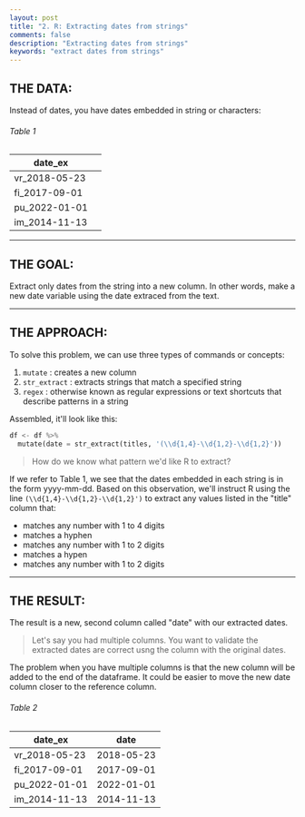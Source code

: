 ```yaml
---
layout: post
title: "2. R: Extracting dates from strings"
comments: false
description: "Extracting dates from strings"
keywords: "extract dates from strings"
---
```


## THE DATA: 
Instead of dates, you have dates embedded in string or characters:

###### Table 1
| date_ex       |               |
| ------------- | ------------- |
| vr_2018-05-23 |               |
| fi_2017-09-01 |               |
| pu_2022-01-01 |               |
| im_2014-11-13 |               |

___

## THE GOAL: 
Extract only dates from the string into a new column. In other words, make a new date variable using the date extraced from the text.

___

## THE APPROACH: 

To solve this problem, we can use three types of commands or concepts: 
1) `mutate` : creates a new column
2) `str_extract` : extracts strings that match a specified string
3) `regex` : otherwise known as regular expressions or text shortcuts that describe patterns in a string

Assembled, it'll look like this:

```python
df <- df %>% 
  mutate(date = str_extract(titles, '(\\d{1,4}-\\d{1,2}-\\d{1,2}'))
```

>How do we know what pattern we'd like R to extract?

If we refer to Table 1, we see that the dates embedded in each string is in the form yyyy-mm-dd. Based on this observation, we'll instruct R using the line `(\\d{1,4}-\\d{1,2}-\\d{1,2}')` to extract any values listed in the "title" column that:
* matches any number with 1 to 4 digits
* matches a hyphen
* matches any number with 1 to 2 digits
* matches a hypen
* matches any number with 1 to 2 digits

___

## THE RESULT: 

The result is a new, second column called "date" with our extracted dates.

> Let's say you had multiple columns. You want to validate the extracted dates are correct usng the column with the original dates.

The problem when you have multiple columns is that the new column will be added to the end of the dataframe. It could be easier to move the new date column closer to the reference column. 

###### Table 2
| date_ex       |    date        |
| ------------- | -------------- |
| vr_2018-05-23 |  2018-05-23    |
| fi_2017-09-01 |  2017-09-01    |
| pu_2022-01-01 |  2022-01-01    |
| im_2014-11-13 |  2014-11-13    |


